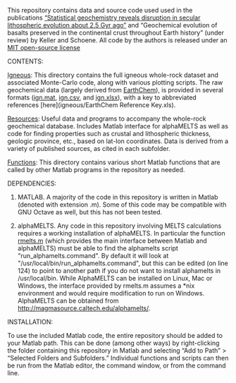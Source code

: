 This repository contains data and source code used used in the publications [“Statistical geochemistry reveals disruption in secular lithospheric evolution about 2.5 Gyr ago”](http://www.nature.com/doifinder/10.1038/nature11024) and “Geochemical evolution of basalts preserved in the continental crust throughout Earth history” (under review) by Keller and Schoene. All code by the authors is released under an [MIT open-source license](LICENSE)

CONTENTS:

[Igneous](igneous): This directory contains the full igneous whole-rock dataset and associated Monte-Carlo code, along with various plotting scripts. The raw geochemical data (largely derived from [EarthChem](http://www.earthchem.org/)), is provided in several formats ([ign.mat](igneous/ign.mat), [ign.csv](igneous/ign.csv.gz), and [ign.xlsx](igneous/ign.xlsx)), with a key to abbreviated references [here](igneous/EarthChem Reference Key.xls).

[Resources](resources): Useful data and programs to accompany the whole-rock geochemical database. Includes Matlab interface for alphaMELTS as well as code for finding properties such as crustal and lithospheric thickness, geologic province, etc., based on lat-lon coordinates. Data is derived from a variety of published sources, as cited in each subfolder.

[Functions](functions): This directory contains various short Matlab functions that are called by other Matlab programs in the repository as needed.


DEPENDENCIES:

1) MATLAB. A majority of the code in this repository is written in Matlab (denoted with extension .m). Some of this code may be compatible with GNU Octave as well, but this has not been tested.

2) alphaMELTS. Any code in this repository involving MELTS calculations requires a working installation of alphaMELTS. In particular the function [rmelts.m](resources/alphamelts/rmelts.m) (which provides the main interface between Matlab and alphaMELTS) must be able to find the alphamelts script "run_alphamelts.command". By default it will look at "/usr/local/bin/run_alphamelts.command", but this can be edited (on line 124) to point to another path if you do not want to install alphamelts in /usr/local/bin. While AlphaMELTS can be installed on Linux, Mac or Windows, the interface provided by rmelts.m assumes a *nix environment and would require modification to run on Windows. AlphaMELTS can be obtained from http://magmasource.caltech.edu/alphamelts/. 


INSTALLATION:

To use the included Matlab code, the entire repository should be added to your Matlab path. This can be done (among other ways) by right-clicking the folder containing this repository in Matlab and selecting “Add to Path” > “Selected Folders and Subfolders.” Individual functions and scripts can then be run from the Matlab editor, the command window, or from the command line.